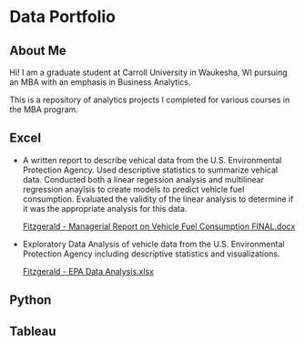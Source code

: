 # Data Portfolio

## About Me
Hi! I am a graduate student at Carroll University in Waukesha, WI pursuing an MBA with an emphasis in Business Analytics.

This is a repository of analytics projects I completed for various courses in the MBA program.

## Excel
* A written report to describe vehical data from the U.S. Environmental Protection Agency. Used descriptive statistics to summarize vehical data. Conducted both a linear regession analysis and multilinear regression anaylsis to create models to predict vehicle fuel consumption. Evaluated the validity of the linear analysis to determine if it was the appropriate analysis for this data.

  [Fitzgerald - Managerial Report on Vehicle Fuel Consumption FINAL.docx](https://github.com/user-attachments/files/17878330/Fitzgerald.-.Managerial.Report.on.Vehicle.Fuel.Consumption.FINAL.docx)

* Exploratory Data Analysis of vehicle data from the U.S. Environmental Protection Agency including descriptive statistics and visualizations.

  [Fitzgerald - EPA Data Analysis.xlsx](https://github.com/user-attachments/files/17878420/Fitzgerald.-.EPA.Data.Analysis.xlsx)




## Python


## Tableau
